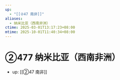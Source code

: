 ```yaml
---
up:
  - "[[②47 南非]]"
aliases:
  - 纳米比亚（西南非洲）
ctime: 2025-03-01T13:17:23+08:00
mtime: 2025-10-01T11:40:34+08:00
---
```


# ②477 纳米比亚（西南非洲）

- up: [[②47 南非]]
